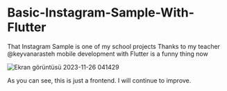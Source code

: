 # Basic-Instagram-Sample-With-Flutter
That Instagram Sample is one of my school projects
Thanks to my teacher @keyvanarasteh mobile development with Flutter is a funny thing now

![Ekran görüntüsü 2023-11-26 041429](https://github.com/doganakbaba/Basic-Instagram-Sample-With-Flutter/assets/127808421/9d90e819-be71-44df-86d2-c5c075b2c3c6)

As you can see, this is just a frontend. I will continue to improve.
